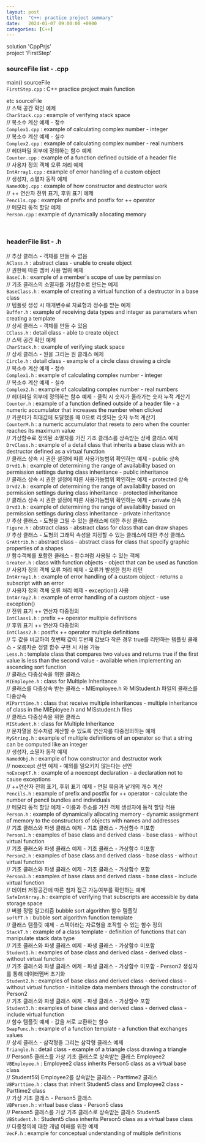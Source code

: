 ```yaml
---
layout: post
title:  "C++: practice project summary"
date:   2024-01-07 09:00:00 +0900
categories: [C++]
---
```


solution 'CppPrjs'   
project 'FirstStep'   
   
### sourceFile list - .cpp   
main() sourceFile   
`FirstStep.cpp` : C++ practice project main function   
   
etc sourceFile   
// 스택 공간 확인 예제   
`CharStack.cpp` : example of verifying stack space   
// 복소수 계산 예제 - 정수   
`Complex1.cpp` : example of calculating complex number - integer   
// 복소수 계산 예제 - 실수   
`Complex2.cpp` : example of calculating complex number - real numbers   
// 헤더파일 외부에 정의하는 함수 예제   
`Counter.cpp` : example of a function defined outside of a header file   
// 사용자 정의 객체 오류 처리 예제   
`IntArray1.cpp` : example of error handling of a custom object   
// 생성자, 소멸자 동작 예제   
`NamedObj.cpp` : example of how constructor and destructor work   
// ++ 연산자 전위 표기, 후위 표기 예제   
`Pencils.cpp` : example of prefix and postfix for ++ operator   
// 메모리 동적 할당 예제   
`Person.cpp` : example of dynamically allocating memory   
   
<br />
   
### headerFile list - .h   
// 추상 클래스 - 객체를 만들 수 없음   
`AClass.h` : abstract class - unable to create object   
// 권한에 따른 멤버 사용 범위 예제   
`BaseC.h` : example of a member's scope of use by permission   
// 기초 클래스의 소멸자를 가상함수로 만드는 예제   
`BaseClass.h` : example of creating a virtual function of a destructor in a base class   
// 템플릿 생성 시 매개변수로 자료형과 정수를 받는 예제   
`Buffer.h` : example of receiving data types and integer as parameters when creating a template   
// 상세 클래스 - 객체를 만들 수 있음   
`CClass.h` : detail class - able to create object   
// 스택 공간 확인 예제   
`CharStack.h` : example of verifying stack space   
// 상세 클래스 - 원을 그리는 원 클래스 예제   
`Circle.h` : detail class - example of a circle class drawing a circle   
// 복소수 계산 예제 - 정수   
`Complex1.h` : example of calculating complex number - integer   
// 복소수 계산 예제 - 실수   
`Complex2.h` : example of calculating complex number - real numbers   
// 헤더파일 외부에 정의하는 함수 예제 - 클릭 시 숫자가 올라가는 숫자 누적 계산기   
`Counter.h` : example of a function defined outside of a header file - a numeric accumulator that increases the number when clicked   
// 카운터가 최대값에 도달했을 때 0으로 리셋되는 숫자 누적 계산기   
`CounterM.h` : a numeric accumulator that resets to zero when the counter reaches its maximum value   
// 가상함수로 정의된 소멸자를 가진 기초 클래스를 상속받는 상세 클래스 예제   
`DrvClass.h` : example of a detail class that inherits a base class with an destructor defined as a virtual function   
// 클래스 상속 시 권한 설정에 따른 사용가능범위 확인하는 예제 - public 상속   
`Drvd1.h` : example of determining the range of availability based on permission settings during class inheritance - public inheritance   
// 클래스 상속 시 권한 설정에 따른 사용가능범위 확인하는 예제 - protected 상속   
`Drvd2.h` : example of determining the range of availability based on permission settings during class inheritance - protected inheritance   
// 클래스 상속 시 권한 설정에 따른 사용가능범위 확인하는 예제 - private 상속   
`Drvd3.h` : example of determining the range of availability based on permission settings during class inheritance - private inheritance   
// 추상 클래스 - 도형을 그릴 수 있는 클래스에 대한 추상 클래스   
`Figure.h` : abstract class - abstract class for class that can draw shapes   
// 추상 클래스 - 도형의 그래픽 속성을 지정할 수 있는 클래스에 대한 추상 클래스   
`GrAttrib.h` : abstract class - abstract class for class that specify graphic properties of a shapes   
// 함수객체를 포함한 클래스 - 함수처럼 사용될 수 있는 객체   
`Greater.h` : class with function objects - object that can be used as function   
// 사용자 정의 객체 오류 처리 예제 - 오류가 발생한 첨자 리턴   
`IntArray1.h` : example of error handling of a custom object - returns a subscript with an error   
// 사용자 정의 객체 오류 처리 예제 - exception() 사용   
`IntArray2.h` : example of error handling of a custom object - use exception()   
// 전위 표기 ++ 연산자 다중정의   
`IntClass1.h` : prefix ++ operator multiple definitions   
// 후위 표기 ++ 연산자 다중정의   
`IntClass2.h` : postfix ++ operator multiple definitions   
// 두 값을 비교하여 첫번째 값이 두번째 값보다 작은 경우 true를 리턴하는 템플릿 클래스 - 오름차순 정렬 함수 구현 시 사용 가능   
`Less.h` : template class that compares two values and returns true if the first value is less than the second value - available when implementing an ascending sort function   
// 클래스 다중상속을 위한 클래스   
`MIEmployee.h` : class for Multiple Inheritance   
// 클래스를 다중상속 받는 클래스 - MIEmployee.h 와 MIStudent.h 파일의 클래스를 다중상속   
`MIParttime.h` : class that receive multiple inheritances - multiple inheritance of class in the MIEployee.h and MISstudent.h files   
// 클래스 다중상속을 위한 클래스   
`MIStudent.h` : class for Multiple Inheritance   
// 문자열을 정수처럼 계산할 수 있도록 연산자를 다중정의하는 예제   
`MyString.h` : example of multiple definitions of an operator so that a string can be computed like an integer   
// 생성자, 소멸자 동작 예제   
`NamedObj.h` : example of how constructor and destructor work   
// noexcept 선언 예제 - 예외를 일으키지 않는다는 선언   
`noExceptT.h` : example of a noexcept declaration - a declaration not to cause exceptions   
// ++연산자 전위 표기, 후위 표기 예제 - 연필 묶음과 낱개의 개수 계산   
`Pencils.h` : example of prefix and postfix for ++ operator - calculate the number of pencil bundles and individuals   
// 메모리 동적 할당 예제 - 이름과 주소를 가진 객체 생성자에 동적 할당 적용   
`Person.h` : example of dynamically allocating memory - dynamic assignment of memory to the constructors of objects with names and addresses   
// 기초 클래스와 파생 클래스 예제 - 기초 클래스 - 가상함수 미포함   
`Person1.h` : examples of base class and derived class - base class - without virtual function   
// 기초 클래스와 파생 클래스 예제 - 기초 클래스 - 가상함수 미포함   
`Person2.h` : examples of base class and derived class - base class - without virtual function   
// 기초 클래스와 파생 클래스 예제 - 기초 클래스 - 가상함수 포함   
`Person3.h` : examples of base class and derived class - base class - include virtual function   
// 데이터 저장공간에 따른 첨자 접근 가능여부를 확인하는 예제   
`SafeIntArray.h` : example of verifying that subscripts are accessible by data storage space   
// 버블 정렬 알고리즘 bubble sort algorithm 함수 템플릿   
`softFT.h` : bubble sort algorithm function template   
// 클래스 템플릿 예제 - 스택이라는 자료형을 조작할 수 있는 함수 정의   
`StackT.h` : example of a class template - definition of functions that can manipulate stack data type   
// 기초 클래스와 파생 클래스 예제 - 파생 클래스 - 가상함수 미포함   
`Student1.h` : examples of base class and derived class - derived class - without virtual function   
// 기초 클래스와 파생 클래스 예제 - 파생 클래스 - 가상함수 미포함 - Person2 생성자를 통해 데이터멤버 초기화   
`Student2.h` : examples of base class and derived class - derived class - without virtual function - initialize data members through the constructor of Person2   
// 기초 클래스와 파생 클래스 예제 - 파생 클래스 - 가상함수 포함   
`Student3.h` : examples of base class and derived class - derived class - include virtual function   
// 함수 템플릿 예제 - 값을 서로 교환하는 함수   
`SwapFunc.h` : example of a function template - a function that exchanges values   
// 상세 클래스 - 삼각형을 그리는 삼각형 클래스 예제   
`Triangle.h` : detail class - example of a triangle class drawing a triangle   
// Person5 클래스를 가상 기초 클래스로 상속받는 클래스 Employee2   
`VBEmployee.h` : Employee2 class inherits Person5 class as a virtual base class   
// Student5와 Employee2를 상속받는 클래스 - Parttime2 클래스   
`VBParttime.h` : class that inherit Student5 class and Employee2 class - Parttime2 class   
// 가상 기초 클래스 - Person5 클래스   
`VBPerson.h` : virtual base class - Person5 class   
// Person5 클래스를 가상 기초 클래스로 상속받는 클래스 Student5   
`VBStudent.h` : Student5 class inherits Person5 class as a virtual base class   
// 다중정의에 대한 개념 이해를 위한 예제   
`VecF.h` : example for conceptual understanding of multiple definitions   
   